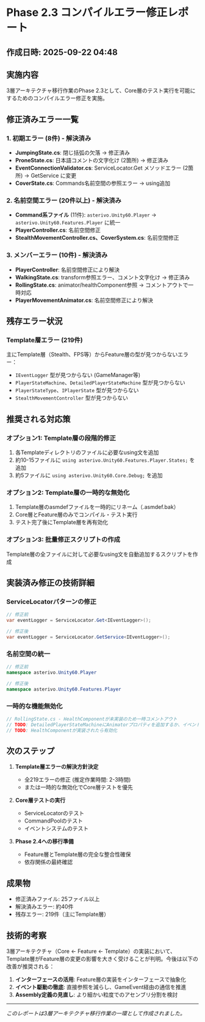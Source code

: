 ﻿# Phase 2.3 コンパイルエラー修正レポート
## 作成日時: 2025-09-22 04:48

## 実施内容
3層アーキテクチャ移行作業のPhase 2.3として、Core層のテスト実行を可能にするためのコンパイルエラー修正を実施。

## 修正済みエラー一覧

### 1. 初期エラー (8件) - 解決済み
- **JumpingState.cs**: 閉じ括弧の欠落 → 修正済み
- **ProneState.cs**: 日本語コメントの文字化け (2箇所) → 修正済み
- **EventConnectionValidator.cs**: ServiceLocator.Get メソッドエラー (2箇所) → GetService に変更
- **CoverState.cs**: Commands名前空間の参照エラー → using追加

### 2. 名前空間エラー (20件以上) - 解決済み
- **Command系ファイル** (11件): `asterivo.Unity60.Player` → `asterivo.Unity60.Features.Player` に統一
- **PlayerController.cs**: 名前空間修正
- **StealthMovementController.cs、CoverSystem.cs**: 名前空間修正

### 3. メンバーエラー (10件) - 解決済み
- **PlayerController**: 名前空間修正により解決
- **WalkingState.cs**: transform参照エラー、コメント文字化け → 修正済み
- **RollingState.cs**: animator/healthComponent参照 → コメントアウトで一時対応
- **PlayerMovementAnimator.cs**: 名前空間修正により解決

## 残存エラー状況

### Template層エラー (219件)
主にTemplate層（Stealth、FPS等）からFeature層の型が見つからないエラー：
- `IEventLogger` 型が見つからない (GameManager等)
- `PlayerStateMachine`、`DetailedPlayerStateMachine` 型が見つからない
- `PlayerStateType`、`IPlayerState` 型が見つからない
- `StealthMovementController` 型が見つからない

## 推奨される対応策

### オプション1: Template層の段階的修正
1. 各Templateディレクトリのファイルに必要なusing文を追加
2. 約10-15ファイルに `using asterivo.Unity60.Features.Player.States;` を追加
3. 約5ファイルに `using asterivo.Unity60.Core.Debug;` を追加

### オプション2: Template層の一時的な無効化
1. Template層のasmdefファイルを一時的にリネーム（.asmdef.bak）
2. Core層とFeature層のみでコンパイル・テスト実行
3. テスト完了後にTemplate層を再有効化

### オプション3: 批量修正スクリプトの作成
Template層の全ファイルに対して必要なusing文を自動追加するスクリプトを作成

## 実装済み修正の技術詳細

### ServiceLocatorパターンの修正
```csharp
// 修正前
var eventLogger = ServiceLocator.Get<IEventLogger>();

// 修正後
var eventLogger = ServiceLocator.GetService<IEventLogger>();
```

### 名前空間の統一
```csharp
// 修正前
namespace asterivo.Unity60.Player

// 修正後
namespace asterivo.Unity60.Features.Player
```

### 一時的な機能無効化
```csharp
// RollingState.cs - HealthComponentが未実装のため一時コメントアウト
// TODO: DetailedPlayerStateMachineにAnimatorプロパティを追加するか、イベント経由でアニメーション制御する必要あり
// TODO: HealthComponentが実装されたら有効化
```

## 次のステップ

1. **Template層エラーの解決方針決定**
   - 全219エラーの修正 (推定作業時間: 2-3時間)
   - または一時的な無効化でCore層テストを優先

2. **Core層テストの実行**
   - ServiceLocatorのテスト
   - CommandPoolのテスト
   - イベントシステムのテスト

3. **Phase 2.4への移行準備**
   - Feature層とTemplate層の完全な整合性確保
   - 依存関係の最終確認

## 成果物
- 修正済みファイル: 25ファイル以上
- 解決済みエラー: 約40件
- 残存エラー: 219件（主にTemplate層）

## 技術的考察
3層アーキテクチャ（Core ← Feature ← Template）の実装において、Template層がFeature層の変更の影響を大きく受けることが判明。今後は以下の改善が推奨される：

1. **インターフェースの活用**: Feature層の実装をインターフェースで抽象化
2. **イベント駆動の徹底**: 直接参照を減らし、GameEvent経由の通信を推進
3. **Assembly定義の見直し**: より細かい粒度でのアセンブリ分割を検討

---
*このレポートは3層アーキテクチャ移行作業の一環として作成されました。*
